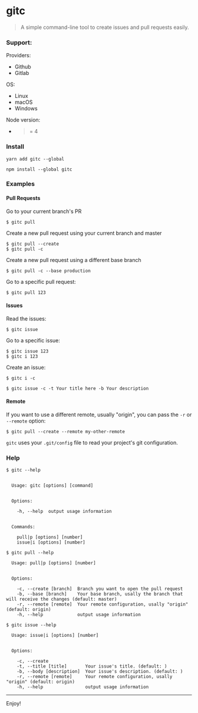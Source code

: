 # gitc

> A simple command-line tool to create issues and pull requests easily.

### Support:

Providers:

* Github
* Gitlab

OS:

* Linux
* macOS
* Windows

Node version:

* >= 4

### Install

```
yarn add gitc --global
```

```
npm install --global gitc
```

### Examples

#### Pull Requests

Go to your current branch's PR

```
$ gitc pull
```

Create a new pull request using your current branch and master

```
$ gitc pull --create
$ gitc pull -c
```

Create a new pull request using a different base branch

```
$ gitc pull -c --base production
```

Go to a specific pull request:

```
$ gitc pull 123
```

#### Issues

Read the issues:

```
$ gitc issue
```

Go to a specific issue:

```
$ gitc issue 123
$ gitc i 123
```

Create an issue:
```
$ gitc i -c

$ gitc issue -c -t Your title here -b Your description
```

#### Remote

If you want to use a different remote, usually "origin", you can pass the `-r` or `--remote` option:

```
$ gitc pull --create --remote my-other-remote
```

`gitc` uses your `.git/config` file to read your project's git configuration.


### Help

```
$ gitc --help


  Usage: gitc [options] [command]


  Options:

    -h, --help  output usage information


  Commands:

    pull|p [options] [number]
    issue|i [options] [number]
```

```
$ gitc pull --help

  Usage: pull|p [options] [number]


  Options:

    -c, --create [branch]  Branch you want to open the pull request
    -b, --base [branch]    Your base branch, usally the branch that will receive the changes (default: master)
    -r, --remote [remote]  Your remote configuration, usally "origin" (default: origin)
    -h, --help             output usage information
```

```
$ gitc issue --help

  Usage: issue|i [options] [number]


  Options:

    -c, --create
    -t, --title [title]       Your issue's title. (default: )
    -b, --body [description]  Your issue's description. (default: )
    -r, --remote [remote]     Your remote configuration, usally "origin" (default: origin)
    -h, --help                output usage information
```

---

Enjoy!
